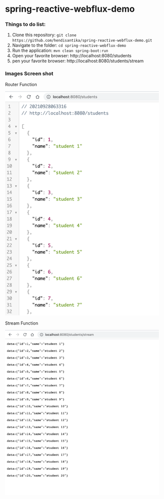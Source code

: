 # spring-reactive-webflux-demo

### Things to do list:

1. Clone this repository: `git clone https://github.com/hendisantika/spring-reactive-webflux-demo.git`
2. Navigate to the folder: `cd spring-reactive-webflux-demo`
3. Run the application: `mvn clean spring-boot:run`
4. Open your favorite browser: http://localhost:8080/students
5. pen your favorite browser: http://localhost:8080/students/stream

### Images Screen shot

Router Function

![Router Function](img/router.png "Router Function")

Stream Function

![Stream Function](img/stream.png "Stream Function")
